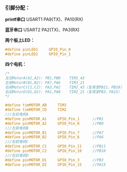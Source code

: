 ### 引脚分配：

**printf串口**	USART1	PA9(TX)、PA10(RX)

**蓝牙串口**		USART2	PA2(TX)、PA3(RX)



**两个板上LED：**

```c
#define pinLED1		GPIO_Pin_0
#define pinLED2		GPIO_Pin_1
```



**四个电机：**

```c
/*
左后MotorA(A1,A2): PB1,PB0	TIM3_43
左前MotorB(B1,B2): PA7,PA6	TIM3_21
右前MotorC(C1,C2): PA3,PA2	TIM2_43（复用至PB11、PB10）
右后MotorD(D1,D2): PA1,PA0	TIM2_21（复用至PB3、PA15）
*/

#define timMOTOR_AB		TIM3
#define timMOTOR_CD		TIM2
///左后电机A
#define pinMOTOR_A1		GPIO_Pin_1		//PB1
#define pinMOTOR_A2		GPIO_Pin_0		//PB0
///左前电机B
#define pinMOTOR_B1		GPIO_Pin_7		//PA7
#define pinMOTOR_B2		GPIO_Pin_6		//PA6
///右前电机C
#define pinMOTOR_C1		GPIO_Pin_11		//PB11
#define pinMOTOR_C2		GPIO_Pin_10		//PB10
///右后电机D
#define pinMOTOR_D1		GPIO_Pin_3		//PB3
#define pinMOTOR_D2		GPIO_Pin_15		//PA15
```


